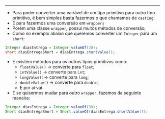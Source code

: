 ___
- Para poder converter uma variável de um tipo primitivo para outro tipo primitivo, é bem simples basta fazermos o que chamamos de `casting`;
- E para fazermos uma conversão em `wrappers`
- Porém uma classe `wrapper`, possui muitos métodos de conversão;
- Como no exemplo abaixo que queremos converter um `Integer` para um `short`:
```java
Integer diasEntrega = Integer.valueOf(30);
short diasEntregaShort = diasEntrega.shortValue();
```
- E existem métodos para os outros tipos primitivos como:
	- `floatValue()` -> converte para `float`;
	- `intValue()` -> converte para `int`;
	- `longValue()`-> converte para `long`;
	- `doubleValue()` -> converte para `double`;
	- E por ai vai.
- E se quisermos mudar para outro `wrapper`, fazemos da seguinte maneira:
```java
Integer diasEntrega = Integer.valueOf(30);
Short diasEntregaShort = Short.valueOf(diasEntrega.shortValue());
```
